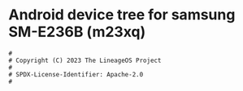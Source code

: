 # Android device tree for samsung SM-E236B (m23xq)

```
#
# Copyright (C) 2023 The LineageOS Project
#
# SPDX-License-Identifier: Apache-2.0
#
```
